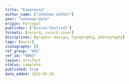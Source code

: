 ```yaml
---
title: "Esperanza"
author_name: ["unknown author"]
year: "unknown-date"
origin: Portugal
publisher: ["Discos Festival"]
formats: [record, record-cover]
disciplines: [graphic-design, typography, photography]
tags: [music]
iconography: []
ref_group: "601"
ref_id: "0003"
layout: artifact
status: complete
published: true
date_added: 2022-05-26
---
```

